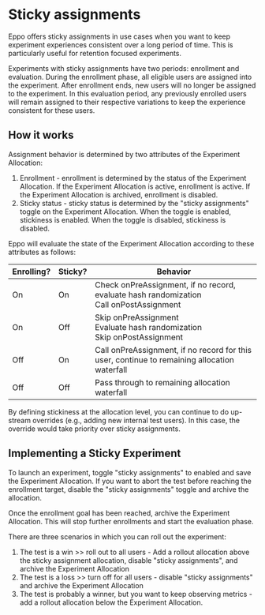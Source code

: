# Sticky assignments

Eppo offers sticky assignments in use cases when you want to keep experiment experiences consistent over a long period of time. This is particularly useful for retention focused experiments.

Experiments with sticky assignments have two periods: enrollment and evaluation. During the enrollment phase, all eligible users are assigned into the experiment. After enrollment ends, new users will no longer be assigned to the experiment. In this evaluation period, any previously enrolled users will remain assigned to their respective variations to keep the experience consistent for these users.

## How it works

Assignment behavior is determined by two attributes of the Experiment Allocation:
1. Enrollment - enrollment is determined by the status of the Experiment Allocation. If the Experiment Allocation is active, enrollment is active. If the Experiment Allocation is archived, enrollment is disabled.
2. Sticky status - sticky status is determined by the "sticky assignments" toggle on the Experiment Allocation. When the toggle is enabled, stickiness is enabled. When the toggle is disabled, stickiness is disabled.

Eppo will evaluate the state of the Experiment Allocation according to these attributes as follows:

| Enrolling? | Sticky? | Behavior |
|---|---|---|
| On | On | Check onPreAssignment, if no record, evaluate hash randomization <br> Call onPostAssignment |
| On | Off | Skip onPreAssignment <br> Evaluate hash randomization <br> Skip onPostAssignment |
| Off | On | Call onPreAssignment, if no record for this user, continue to remaining allocation waterfall |
| Off | Off | Pass through to remaining allocation waterfall |

By defining stickiness at the allocation level, you can continue to do up-stream overrides (e.g., adding new internal test users). In this case, the override would take priority over sticky assignments.

## Implementing a Sticky Experiment
To launch an experiment, toggle "sticky assignments" to enabled and save the Experiment Allocation. If you want to abort the test before reaching the enrollment target, disable the "sticky assignments" toggle and archive the allocation.

Once the enrollment goal has been reached, archive the Experiment Allocation. This will stop further enrollments and start the evaluation phase.

There are three scenarios in which you can roll out the experiment:
1. The test is a win >> roll out to all users - Add a rollout allocation above the sticky assignment allocation, disable "sticky assignments", and archive the Experiment Allocation
2. The test is a loss >> turn off for all users - disable "sticky assignments" and archive the Experiment Allocation
3. The test is probably a winner, but you want to keep observing metrics - add a rollout allocation below the Experiment Allocation.

